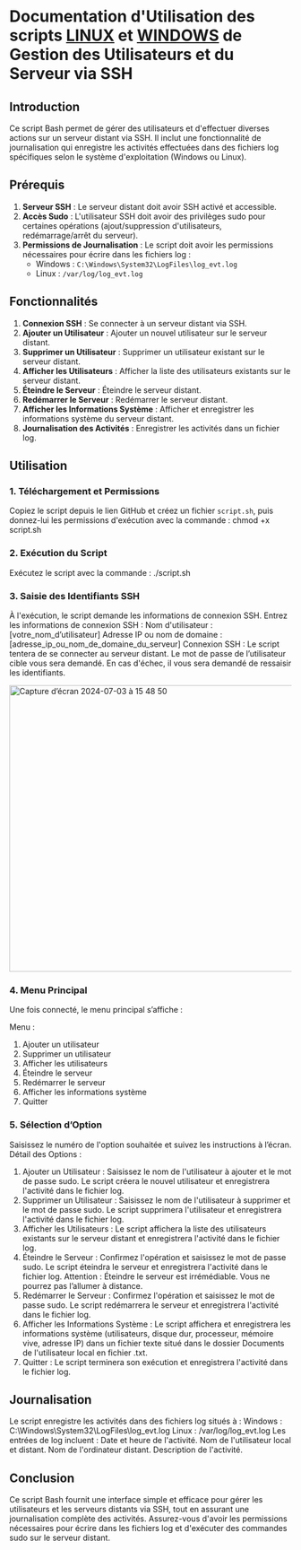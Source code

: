 # Documentation d'Utilisation des scripts [LINUX](https://github.com/WildCodeSchool/tssr-2405-p2-g1-Scripting/blob/main/LINUX_Script.sh) et [WINDOWS](https://github.com/WildCodeSchool/tssr-2405-p2-g1-Scripting/blob/main/WINDOWS_Script.ps1) de Gestion des Utilisateurs et du Serveur via SSH

## Introduction
Ce script Bash permet de gérer des utilisateurs et d'effectuer diverses actions sur un serveur distant via SSH. Il inclut une fonctionnalité de journalisation qui enregistre les activités effectuées dans des fichiers log spécifiques selon le système d'exploitation (Windows ou Linux).

## Prérequis
1. **Serveur SSH** : Le serveur distant doit avoir SSH activé et accessible.
2. **Accès Sudo** : L'utilisateur SSH doit avoir des privilèges sudo pour certaines opérations (ajout/suppression d'utilisateurs, redémarrage/arrêt du serveur).
3. **Permissions de Journalisation** : Le script doit avoir les permissions nécessaires pour écrire dans les fichiers log :
   - Windows : `C:\Windows\System32\LogFiles\log_evt.log`
   - Linux : `/var/log/log_evt.log`

## Fonctionnalités
1. **Connexion SSH** : Se connecter à un serveur distant via SSH.
2. **Ajouter un Utilisateur** : Ajouter un nouvel utilisateur sur le serveur distant.
3. **Supprimer un Utilisateur** : Supprimer un utilisateur existant sur le serveur distant.
4. **Afficher les Utilisateurs** : Afficher la liste des utilisateurs existants sur le serveur distant.
5. **Éteindre le Serveur** : Éteindre le serveur distant.
6. **Redémarrer le Serveur** : Redémarrer le serveur distant.
7. **Afficher les Informations Système** : Afficher et enregistrer les informations système du serveur distant.
8. **Journalisation des Activités** : Enregistrer les activités dans un fichier log.

## Utilisation

### 1. Téléchargement et Permissions
Copiez le script depuis le lien GitHub et créez un fichier `script.sh`, puis donnez-lui les permissions d'exécution avec la commande : chmod +x script.sh

### 2. Exécution du Script
Exécutez le script avec la commande : ./script.sh

### 3. Saisie des Identifiants SSH
À l'exécution, le script demande les informations de connexion SSH. Entrez les informations de connexion SSH :
Nom d'utilisateur : [votre_nom_d’utilisateur]
Adresse IP ou nom de domaine : [adresse_ip_ou_nom_de_domaine_du_serveur]
Connexion SSH : Le script tentera de se connecter au serveur distant. Le mot de passe de l’utilisateur cible vous sera demandé. En cas d'échec, il vous sera demandé de ressaisir les identifiants.

<img width="511" alt="Capture d’écran 2024-07-03 à 15 48 50" src="https://github.com/Salemnabil44/Projet2/assets/161028838/950cc90e-90f0-4438-a18a-8be9e6f5d6b6">

### 4. Menu Principal
Une fois connecté, le menu principal s’affiche :

Menu : 
1. Ajouter un utilisateur 
2. Supprimer un utilisateur 
3. Afficher les utilisateurs 
4. Éteindre le serveur 
5. Redémarrer le serveur 
6. Afficher les informations système 
7. Quitter

### 5. Sélection d’Option
Saisissez le numéro de l'option souhaitée et suivez les instructions à l’écran.
Détail des Options :
1. Ajouter un Utilisateur : Saisissez le nom de l'utilisateur à ajouter et le mot de passe sudo. Le script créera le nouvel utilisateur et enregistrera l'activité dans le fichier log.
2. Supprimer un Utilisateur : Saisissez le nom de l'utilisateur à supprimer et le mot de passe sudo. Le script supprimera l'utilisateur et enregistrera l'activité dans le fichier log.
3. Afficher les Utilisateurs : Le script affichera la liste des utilisateurs existants sur le serveur distant et enregistrera l'activité dans le fichier log.
4. Éteindre le Serveur : Confirmez l'opération et saisissez le mot de passe sudo. Le script éteindra le serveur et enregistrera l'activité dans le fichier log.
Attention : Éteindre le serveur est irrémédiable. Vous ne pourrez pas l’allumer à distance.
5. Redémarrer le Serveur : Confirmez l'opération et saisissez le mot de passe sudo. Le script redémarrera le serveur et enregistrera l'activité dans le fichier log.
6. Afficher les Informations Système : Le script affichera et enregistrera les informations système (utilisateurs, disque dur, processeur, mémoire vive, adresse IP) dans un fichier texte situé dans le dossier Documents de l'utilisateur local en fichier .txt.
7. Quitter : Le script terminera son exécution et enregistrera l'activité dans le fichier log.

## Journalisation
Le script enregistre les activités dans des fichiers log situés à :
Windows : C:\Windows\System32\LogFiles\log_evt.log
Linux : /var/log/log_evt.log
Les entrées de log incluent :
Date et heure de l'activité.
Nom de l'utilisateur local et distant.
Nom de l'ordinateur distant.
Description de l'activité.

## Conclusion 
Ce script Bash fournit une interface simple et efficace pour gérer les utilisateurs et les serveurs distants via SSH, tout en assurant une journalisation complète des activités. Assurez-vous d'avoir les permissions nécessaires pour écrire dans les fichiers log et d'exécuter des commandes sudo sur le serveur distant.
